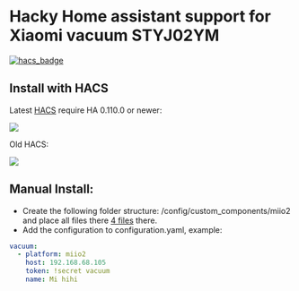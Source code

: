 # Hacky Home assistant support for Xiaomi vacuum STYJ02YM

[![hacs_badge](https://img.shields.io/badge/HACS-Custom-orange.svg)](https://github.com/custom-components/hacs)

## Install with HACS

Latest [HACS](https://hacs.xyz/) require HA 0.110.0 or newer:

![](demo_hacs1.gif)

Old HACS:

![](demo_hacs.gif)

## Manual Install:
- Create the following folder structure: /config/custom_components/miio2 and place all files there [4 files](https://github.com/nando83/home-assistant-vacuum-styj02ym) there.
- Add the configuration to configuration.yaml, example:

```yaml
vacuum:
  - platform: miio2
    host: 192.168.68.105
    token: !secret vacuum
    name: Mi hihi
```
